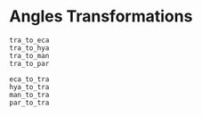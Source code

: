 # Angles Transformations

```@docs 
tra_to_eca
tra_to_hya
tra_to_man
tra_to_par

eca_to_tra
hya_to_tra
man_to_tra
par_to_tra
```
